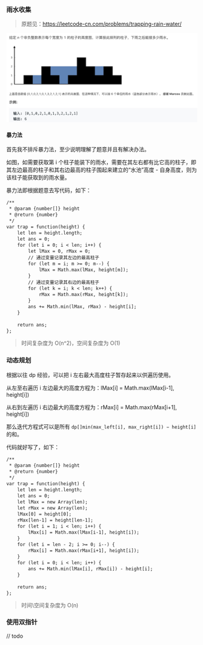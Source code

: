 ### 雨水收集

> 原题见：https://leetcode-cn.com/problems/trapping-rain-water/

![trapping-rain-water](./../../..//assets/algorithm/uncategorized/trapping-rain-water.jpg)

#### 暴力法
首先我不排斥暴力法，至少说明理解了题意并且有解决办法。

如图，如需要获取第 i 个柱子能装下的雨水，需要在其左右都有比它高的柱子，即其左边最高的柱子和其右边最高的柱子围起来建立的“水池”高度 - 自身高度，则为该柱子能获取到的雨水量。

暴力法即根据题意去写代码，如下：
```JS
/**
 * @param {number[]} height
 * @return {number}
 */
var trap = function(height) {
    let len = height.length;
    let ans = 0;
    for (let i = 0; i < len; i++) {
        let lMax = 0, rMax = 0;
        // 通过变量记录其左边的最高柱子
        for (let m = i; m >= 0; m--) {
            lMax = Math.max(lMax, height[m]);
        }
        // 通过变量记录其右边的最高柱子
        for (let k = i; k < len; k++) {
            rMax = Math.max(rMax, height[k]);
        }
        ans += Math.min(lMax, rMax) - height[i];
    }

    return ans;
};
```
> 时间复杂度为 O(n^2)，空间复杂度为 O(1)

### 动态规划
根据以往 dp 经验，可以把 i 左右最大高度柱子暂存起来以供遍历使用。

从左至右遍历 i 左边最大的高度方程为：lMax[i] = Math.max(lMax[i-1], height[i])

从右到左遍历 i 右边最大的高度方程为：rMax[i] = Math.max(rMax[i+1], height[i])

那么迭代方程式可以是所有 `dp[]min(max_left[i], max_right[i]) − height[i]` 的和。

代码就好写了，如下：
```JS
/**
 * @param {number[]} height
 * @return {number}
 */
var trap = function(height) {
    let len = height.length;
    let ans = 0;
    let lMax = new Array(len);
    let rMax = new Array(len);
    lMax[0] = height[0];
    rMax[len-1] = height[len-1];
    for (let i = 1; i < len; i++) {
        lMax[i] = Math.max(lMax[i-1], height[i]);
    }
    for (let i = len - 2; i >= 0; i--) {
        rMax[i] = Math.max(rMax[i+1], height[i]);
    }
    for (let i = 0; i < len; i++) {
        ans += Math.min(lMax[i], rMax[i]) - height[i];
    }

    return ans;
};
```
> 时间\空间复杂度为 O(n)

### 使用双指针
// todo
